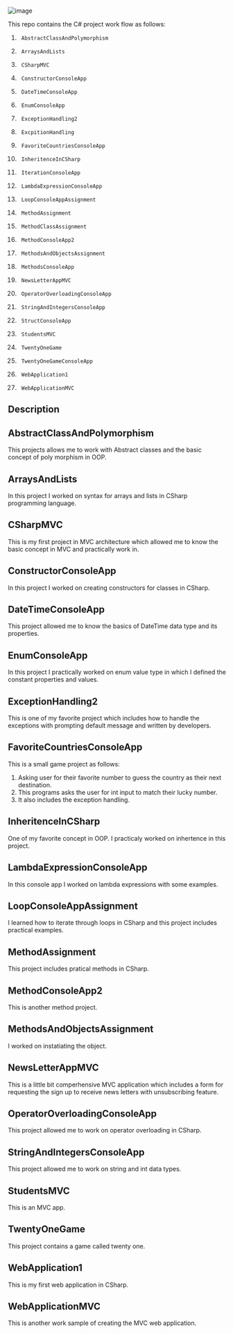 ![image](https://github.com/Hameedullah-Asadi3300/C-Sharp-Project-2/assets/123219655/13e00522-d10e-495c-b21b-13d49166e7fd)

This repo contains the C# project work flow as follows:
1.      AbstractClassAndPolymorphism
2.      ArraysAndLists
3.      CSharpMVC
4.      ConstructorConsoleApp
5.      DateTimeConsoleApp
6.      EnumConsoleApp
7.      ExceptionHandling2
8.      ExcpitionHandling
9.      FavoriteCountriesConsoleApp
10.      InheritenceInCSharp
11.      IterationConsoleApp
12.      LambdaExpressionConsoleApp
13.      LoopConsoleAppAssignment
14.      MethodAssignment
15.      MethodClassAssignment
16.      MethodConsoleApp2
17.      MethodsAndObjectsAssignment
18.      MethodsConsoleApp
19.      NewsLetterAppMVC
20.      OperatorOverloadingConsoleApp
21.      StringAndIntegersConsoleApp
22.      StructConsoleApp
23.      StudentsMVC
24.      TwentyOneGame
25.      TwentyOneGameConsoleApp
26.      WebApplication1
27.      WebApplicationMVC

  ## Description

  ## AbstractClassAndPolymorphism
This projects allows me to work with Abstract classes and the basic concept of poly morphism in OOP.

##   ArraysAndLists
In this project I worked on syntax for arrays and lists in CSharp programming language.

##   CSharpMVC
This is my first project in MVC architecture which allowed me to know the basic concept in MVC and practically work in.

##  ConstructorConsoleApp
In this project I worked on creating constructors for classes in CSharp.

##  DateTimeConsoleApp
This project allowed me to know the basics of DateTime data type and its properties.

##  EnumConsoleApp
In this project I practically worked on enum value type in which I defined the constant properties and values.

##  ExceptionHandling2
This is one of my favorite project which includes how to handle the exceptions with prompting default message and written by developers.

##  FavoriteCountriesConsoleApp
This is a small game project as follows:
1. Asking user for their favorite number to guess the country as their next destination.
2. This programs asks the user for int input to match their lucky number.
3. It also includes the exception handling.

##  InheritenceInCSharp
One of my favorite concept in OOP. I practicaly worked on inhertence in this project.

##  LambdaExpressionConsoleApp
In this console app I worked on lambda expressions with some examples.

##  LoopConsoleAppAssignment
I learned how to iterate through loops in CSharp and this project includes practical examples.

##  MethodAssignment
This project includes pratical methods in CSharp.

##  MethodConsoleApp2
This is another method project.

##  MethodsAndObjectsAssignment
I worked on instatiating the object.

##  NewsLetterAppMVC
This is a little bit comperhensive MVC application which includes a form for requesting the sign up to receive news letters with unsubscribing feature.

##  OperatorOverloadingConsoleApp
This project allowed me to work on operator overloading in CSharp.

##  StringAndIntegersConsoleApp
This project allowed me to work on string and int data types.

##  StudentsMVC
This is an MVC app.

##  TwentyOneGame
This project contains a game called twenty one.

##  WebApplication1
This is my first web application in CSharp.

##  WebApplicationMVC
This is another work sample of creating the MVC web application.



          







